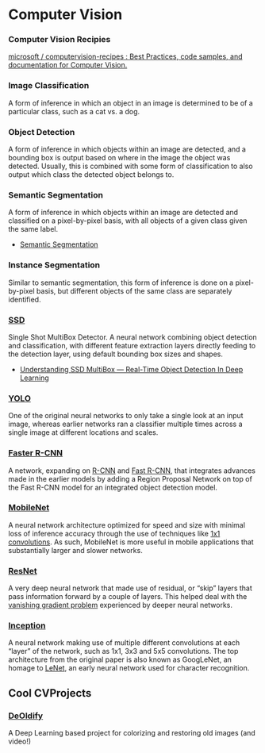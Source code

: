 # Computer Vision

### Computer Vision Recipies

[microsoft / computervision-recipes : Best Practices, code samples, and documentation for Computer Vision.](https://github.com/microsoft/computervision-recipes)

### Image Classification

A form of inference in which an object in an image is determined to be of a particular class, such as a cat vs. a dog.

### Object Detection

A form of inference in which objects within an image are detected, and a bounding box is output based on where in the image the object was detected. Usually, this is combined with some form of classification to also output which class the detected object belongs to.

### Semantic Segmentation

A form of inference in which objects within an image are detected and classified on a pixel-by-pixel basis, with all objects of a given class given the same label.

- [Semantic Segmentation](https://thegradient.pub/semantic-segmentation/)

### Instance Segmentation

Similar to semantic segmentation, this form of inference is done on a pixel-by-pixel basis, but different objects of the same class are separately identified.

### [SSD](https://arxiv.org/abs/1512.02325)

Single Shot MultiBox Detector. A neural network combining object detection and classification, with different feature extraction layers directly feeding to the detection layer, using default bounding box sizes and shapes.

- [Understanding SSD MultiBox — Real-Time Object Detection In Deep Learning](https://towardsdatascience.com/understanding-ssd-multibox-real-time-object-detection-in-deep-learning-495ef744fab)

### [YOLO](https://arxiv.org/abs/1506.02640)

One of the original neural networks to only take a single look at an input image, whereas earlier networks ran a classifier multiple times across a single image at different locations and scales.

### [Faster R-CNN](https://arxiv.org/abs/1506.01497)

A network, expanding on [R-CNN](https://arxiv.org/pdf/1311.2524.pdf) and [Fast R-CNN](https://arxiv.org/pdf/1504.08083.pdf), that integrates advances made in the earlier models by adding a Region Proposal Network on top of the Fast R-CNN model for an integrated object detection model.

### [MobileNet](https://arxiv.org/abs/1704.04861)

A neural network architecture optimized for speed and size with minimal loss of inference accuracy through the use of techniques like [1x1 convolutions](https://stats.stackexchange.com/questions/194142/what-does-1x1-convolution-mean-in-a-neural-network). As such, MobileNet is more useful in mobile applications that substantially larger and slower networks.

### [ResNet](https://arxiv.org/abs/1512.03385)

A very deep neural network that made use of residual, or “skip” layers that pass information forward by a couple of layers. This helped deal with the [vanishing gradient problem](https://towardsdatascience.com/the-vanishing-gradient-problem-69bf08b15484) experienced by deeper neural networks.

### [Inception](https://arxiv.org/pdf/1409.4842.pdf)

A neural network making use of multiple different convolutions at each “layer” of the network, such as 1x1, 3x3 and 5x5 convolutions. The top architecture from the original paper is also known as GoogLeNet, an homage to [LeNet](http://yann.lecun.com/exdb/publis/pdf/lecun-01a.pdf), an early neural network used for character recognition.

## Cool CVProjects

### [DeOldify](https://github.com/jantic/DeOldify)

A Deep Learning based project for colorizing and restoring old images (and video!)
